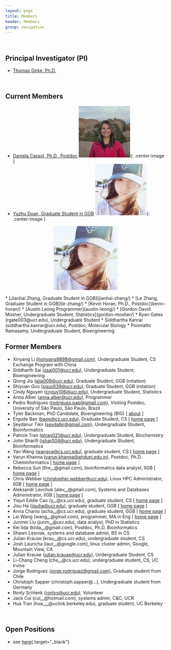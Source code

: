 ```yaml
---
layout: page
title: Members
header: Members
group: navigation
---
```

<br/>

## Principal Investigator (PI)

* [Thomas Girke, Ph.D.](thomas-girke/)

<br/>

## Current Members  

* [Daniela Cassol, Ph.D., Postdoc](daniela-cassol/)
![Image](/members/daniela-cassol.jpeg){: .center-image }
* [Yuzhu Duan, Graduate Student in GGB](yuzhu-duan/)
![Image](/members/yuzhu-duan.jpeg){: .center-image }
<p align="center">
<img src="/members/yuzhu-duan.jpeg" alt="drawing" style="width:200px;"/>
</p>
* [Jianhai Zhang, Graduate Student in GGB](jianhai-zhang/)
* [Le Zhang, Graduate Student in GGB](le-zhang/)
* [Kevin Horan, Ph.D., Postdoc](kevin-horan/)
* [Austin Leong Programmer](austin-leong/)
* [Gordon David Mosher, Undergraduate Student, Statistics](gordon-mosher/)
* Ryan Gates (rgate003@ucr.edu), Undergraduate Student
* Siddhartha Kanrar (siddhartha.kanrar@ucr.edu), Postdoc, Molecular Biology
* Ponmathi Ramasamy, Undergraduate Student, Bioengineering

<br/>

## Former Members
* Xinyang Li (lixinyang9898@gmail.com), Undergraduate Student, CS Exchange Program with China
* Siddharth Sai (ssai001@ucr.edu), Undergraduate Student, Bioengineering
* Qiong Jia (qjia009@ucr.edu), Graduate Student, GGB (rotation)
* Shiyuan Guo (sguo039@ucr.edu), Graduate Student, GGB (rotation)
* Cindy Nguyen (cnguy106@ucr.edu), Undergraduate Student, Statistics
* Anna Alber (anna.alber@ucr.edu), Programmer
* Pedro Rodrigues (rodrigues.pap@gmail.com), Visiting Postdoc, University of São Paulo, São Paulo, Brazil
* Tyler Backman, PhD Candidate, Bioengineering (BIG) [ [about](tyler-backman/) ]  
* Ergude Bao (baoe@cs.ucr.edu), Graduate Student, CS [ [home page](https://sites.google.com/a/bioinformatics.ucr.edu/girkelab/members/ergude-bao) ]
* Şeydanur Tıkır (seydatkr@gmail.com), Undergraduate Student, Bioinformatics
* Patrick Tran (ptran021@ucr.edu), Undergraduate Student, Biochemistry
* John Sharifi (jshar004@ucr.edu), Undergraduate Student, Bioinformatics
* Yan Wang (wangya@cs.ucr.edu), graduate student, CS [ [home page](https://sites.google.com/a/bioinformatics.ucr.edu/girkelab/members/yan-wang) ]  
* Varun Khanna (varun.khanna@ahduni.edu.in), Postdoc, Ph.D. Cheminformatics [ [home page](http://ils.ahduni.edu.in/faculty/assistant-professors/dr-varun-khanna/) ]
* Rebecca Sun (fire[...](http://mailhide.recaptcha.net/d?k=01NMmh2jOwMH4nSa8V6_9vvA==&c=wlXDMk1tqLvkVzzKAw8k42RYdsucQGtBX3_mBwJrEBQ= "Reveal this e-mail address")@gmail.com), bioinformatics data analyst, IIGB [ [home page](http://facility.bioinformatics.ucr.edu/people/rebecca-sun) ]  
* Chris Webber (christopher.webber@ucr.edu), Linux HPC Administrator, IIGB [ [home page](http://facility.bioinformatics.ucr.edu/people/chris-webber) ]
* Aleksandr Levchuk (alev[...](http://mailhide.recaptcha.net/d?k=01WtHu7ql6fBHYc-DYZBkHYw==&c=aDVvWB_tsaevNd7EGHpPOc6jRXdV_JikURtYCAkebho= "Reveal this e-mail address")@gmail.com), Systems and Databases Administrator, IIGB [ [home page](http://facility.bioinformatics.ucr.edu/people/aleksandr-levchuk) ]
* Yiqun Eddie Cao (y[...](http://mailhide.recaptcha.net/d?k=01NMmh2jOwMH4nSa8V6_9vvA==&c=n0mdfhOhIv-u8XYTeVvvDw== "Reveal this e-mail address")@cs.ucr.edu), graduate student, CS [ [home page](https://sites.google.com/a/bioinformatics.ucr.edu/girkelab/members/edie-cao) ]  
* Jisu Ha (jisuha@ucr.edu), graduate student, GGB [ [home page](https://sites.google.com/a/bioinformatics.ucr.edu/girkelab/members/jisu-ha) ]
* Anna Charisi (acha[...](http://mailhide.recaptcha.net/d?k=01NMmh2jOwMH4nSa8V6_9vvA==&c=4pvyEvOuAXVrtrkRnhgKS1LU9FuHh9M3TO6MX22fahs= "Reveal this e-mail address")@cs.ucr.edu), graduate student, GGB [ [home page](https://sites.google.com/a/bioinformatics.ucr.edu/girkelab/members/anna-charisi) ]  
* Lei Wang (wang[...](http://mailhide.recaptcha.net/d?k=01NMmh2jOwMH4nSa8V6_9vvA==&c=omUogdyawAQvOxUzqtLyyXMWOqbJeaqK3YJS8p81D-M= "Reveal this e-mail address")@gmail.com), programmer, MA in Eng [ [home page](https://sites.google.com/a/bioinformatics.ucr.edu/girkelab/members/lei-wang) ]  
* Junmei Liu (junm[...](http://mailhide.recaptcha.net/d?k=01NMmh2jOwMH4nSa8V6_9vvA==&c=NUTT5ER4sjsq1_yX8aJLfEL6Gq2NcYHpnqDgiFE5nbQ= "Reveal this e-mail address")@ucr.edu), data analyst, PhD in Statistics
* Kei Iida (kiida[...](http://google.com)@gmail.com), Postdoc, Ph.D. Bioinformatics
* Shawn Lesniak, systems and database admin, BS in CS
* Julian Krause (krau[...](http://mailhide.recaptcha.net/d?k=01NMmh2jOwMH4nSa8V6_9vvA==&c=0hFiTDygwKmiOmDyIy-5SlQvVrX1Iu53BiaEIv0RhMg= "Reveal this e-mail address")@cs.ucr.edu), undergraduate student, CS
* Josh Lauricha (laur[...](http://mailhide.recaptcha.net/d?k=01NMmh2jOwMH4nSa8V6_9vvA==&c=PkrCJ8Yl2hO3ASHFTGO93gwZY_mskhsMhGDethXTsn4= "Reveal this e-mail address")@google.com), linux cluster admin, Google, Mountain View, CA
* Julian Krause (julian.krause@ucr.edu), Undergraduate Student, CS
* Li-Chang Cheng (che[...](http://mailhide.recaptcha.net/d?k=01NMmh2jOwMH4nSa8V6_9vvA==&c=-2Sg9hQeVb3ne6gtjLejnU4DCPdq18ZffjWA1cKMXxk= "Reveal this e-mail address")@cs.ucr.edu), undergraduate student, CS, UC Irvine
* Jorge Rodriguez (jorge.rodriguez@gmail.com), Graduate student from Chile
* Christoph Sapper (christoph.sapper@...), Undergraduate student from Germany
* Ronly Schlenk (ronlys@ucr.edu), Volunteer
* Jack Cui (cui[...](http://mailhide.recaptcha.net/d?k=01NMmh2jOwMH4nSa8V6_9vvA==&c=qWiY06L5W242s04jUOZZdW6Hc9v877t9RuZkM45YQFk= "Reveal this e-mail address")@hotmail.com), systems admin, C&C, UCR
* Hua Tran (hua_[...](http://mailhide.recaptcha.net/d?k=01NMmh2jOwMH4nSa8V6_9vvA==&c=I1J4Moyv8f-REjvMa7ISU74gC7ELCMStN1qX2AdZEY0= "Reveal this e-mail address")@uclink.berkeley.edu), graduate student, UC Berkeley

<br/>

## Open Positions

* see [here]({{site.baseurl}}/positions/){:target="_blank"}
